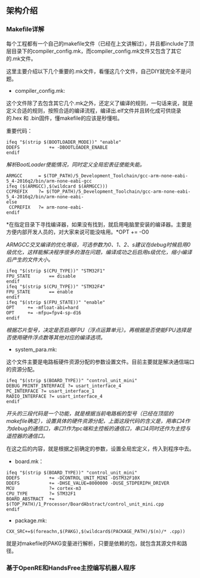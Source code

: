## 架构介绍

### Makefile详解
每个工程都有一个自己的makefile文件（已经在上文讲解过），并且都include了顶层目录下的compiler_config.mk，而compiler_config.mk文件又包含了其它的.mk文件。

这里主要介绍以下几个重要的.mk文件，看懂这几个文件，自己DIY就完全不是问题。
* compiler_config.mk:

这个文件除了去包含其它几个.mk之外，还定义了编译的规则，一句话来说，就是定义合适的规则，按照合适的编译流程，编译出.elf文件并且转化成可供烧录的.hex 和 .bin固件，懂makefile的应该是秒懂啦。

重要代码：

```
ifeq "$(strip $(BOOTLOADER_MODE))" "enable"
DDEFS           += -DBOOTLOADER_ENABLE
endif
```

 *解析BootLoader使能情况，同时定义全局宏表征使能失能。*

```
ARMGCC		= $(TOP_PATH)/5_Development_Toolchain/gcc-arm-none-eabi-5_4-2016q2/bin/arm-none-eabi-gcc
ifeq ($(ARMGCC),$(wildcard $(ARMGCC)))
CCPREFIX	?= $(TOP_PATH)/5_Development_Toolchain/gcc-arm-none-eabi-5_4-2016q2/bin/arm-none-eabi-
else
 CCPREFIX	?= arm-none-eabi-
endif
```
 *在指定目录下寻找编译器，如果没有找到，就启用电脑里安装的编译器。主要是方便内部开发人员的，对大家来说可能没啥用。*OPT += -O0

 *ARMGCC交叉编译的优化等级，可选参数为0、1、2、s建议在debug时候启用0级优化，这样能解决程序很多的潜在问题，编译成功之后启用s级优化，缩小编译后产生的文件大小。*

```
ifeq "$(strip $(CPU_TYPE))" "STM32F1"
FPU_STATE       == disable
endif
ifeq "$(strip $(CPU_TYPE))" "STM32F4"
FPU_STATE       == enable
endif
ifeq "$(strip $(FPU_STATE))" "enable"
OPT     += -mfloat-abi=hard
OPT     += -mfpu=fpv4-sp-d16
endif
```

 *根据芯片型号，决定是否启用FPU（浮点运算单元）。再根据是否使能FPU选择是否使用硬件浮点数等其他对应的编译选项。*

* system_para.mk:

 这个文件主要是电路板硬件资源分配的参数设置文件。目前主要就是解决通信端口的资源分配。

```
ifeq "$(strip $(BOARD_TYPE))" "control_unit_mini"
DEBUG_PRINTF_INTERFACE ?= usart_interface_4
PC_INTERFACE ?= usart_interface_1
RADIO_INTERFACE ?= usart_interface_4
endif
```
 *开头的三段代码是一个功能，就是根据当前电路板的型号（已经在顶层的makefile确定），设置具体的硬件资源分配，上面这段代码的含义是，用串口4作为debug的通信口，串口1作为pc端和主控板的通信口，串口4同时还作为主控与遥控器的通信口。*

 在这之后的内容，就是根据之前确定的参数，设置全局宏定义，传入到程序中去。

* board.mk：

```
ifeq "$(strip $(BOARD_TYPE))" "control_unit_mini"
DDEFS           += -DCONTROL_UNIT_MINI -DSTM32F10X
DDEFS           += -DHSE_VALUE=8000000 -DUSE_STDPERIPH_DRIVER
MCU             ?= cortex-m3
CPU_TYPE        ?= STM32F1
BOARD_ABSTRACT  += $(TOP_PATH)/1_Processor/BoardAbstract/control_unit_mini.cpp
endif
```
* package.mk:

```
CXX_SRC+=$(foreachn,$(PAKG),$(wildcard$(PACKAGE_PATH)/$(n)/* .cpp))
```
 就是对makefile的PAKG变量进行解析，只要是依赖的包，就包含其源文件和路径。

###  基于OpenRE和HandsFree主控编写机器人程序

